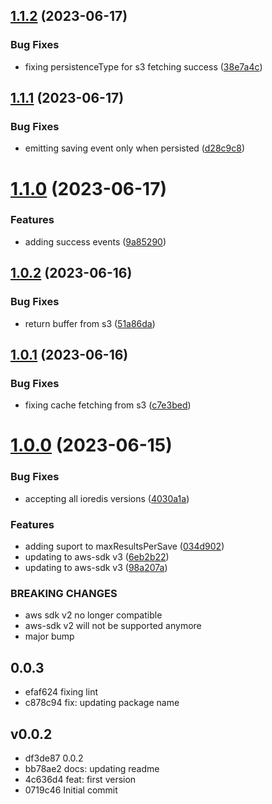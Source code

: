 ## [1.1.2](https://github.com/codibre/remembered-s3-alternative-persistence/compare/v1.1.1...v1.1.2) (2023-06-17)


### Bug Fixes

* fixing persistenceType for s3 fetching success ([38e7a4c](https://github.com/codibre/remembered-s3-alternative-persistence/commit/38e7a4c2bf95a59beefbfc7c5952df7375769f14))

## [1.1.1](https://github.com/codibre/remembered-s3-alternative-persistence/compare/v1.1.0...v1.1.1) (2023-06-17)


### Bug Fixes

* emitting saving event only when persisted ([d28c9c8](https://github.com/codibre/remembered-s3-alternative-persistence/commit/d28c9c87f687a27fc112cce683a06ed358df6510))

# [1.1.0](https://github.com/codibre/remembered-s3-alternative-persistence/compare/v1.0.2...v1.1.0) (2023-06-17)


### Features

* adding success events ([9a85290](https://github.com/codibre/remembered-s3-alternative-persistence/commit/9a85290e9177fe1e0d49fffb990eeb476f508e65))

## [1.0.2](https://github.com/codibre/remembered-s3-alternative-persistence/compare/v1.0.1...v1.0.2) (2023-06-16)


### Bug Fixes

* return buffer from s3 ([51a86da](https://github.com/codibre/remembered-s3-alternative-persistence/commit/51a86da260c36901af406d5eecfc163edda2ef50))

## [1.0.1](https://github.com/codibre/remembered-s3-alternative-persistence/compare/v1.0.0...v1.0.1) (2023-06-16)


### Bug Fixes

* fixing cache fetching from s3 ([c7e3bed](https://github.com/codibre/remembered-s3-alternative-persistence/commit/c7e3bedf0df5f8747bbcaab90afe7327a94c7353))

# [1.0.0](https://github.com/codibre/remembered-s3-alternative-persistence/compare/v0.0.3...v1.0.0) (2023-06-15)


### Bug Fixes

* accepting all ioredis versions ([4030a1a](https://github.com/codibre/remembered-s3-alternative-persistence/commit/4030a1a989fe56775d1446e770f12e17017bc88b))


### Features

* adding suport to maxResultsPerSave ([034d902](https://github.com/codibre/remembered-s3-alternative-persistence/commit/034d902151b8ad1cea042af2d22f7a2cf162c9ea))
* updating to aws-sdk v3 ([6eb2b22](https://github.com/codibre/remembered-s3-alternative-persistence/commit/6eb2b2299677f26f061684b27fe56c8610aed2ff))
* updating to aws-sdk v3 ([98a207a](https://github.com/codibre/remembered-s3-alternative-persistence/commit/98a207ac873f18806d4ca686d0f8ba63cd90b693))


### BREAKING CHANGES

* aws sdk v2 no longer compatible
* aws-sdk v2 will not be supported anymore
* major bump

## 0.0.3
* efaf624 fixing lint
* c878c94 fix: updating package name
## v0.0.2
* df3de87 0.0.2
* bb78ae2 docs: updating readme
* 4c636d4 feat: first version
* 0719c46 Initial commit
